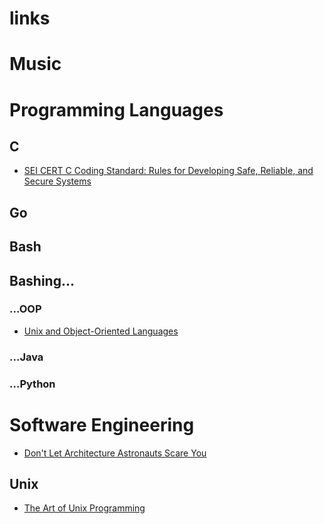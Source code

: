 # links

# Music

# Programming Languages

## C
- [SEI CERT C Coding Standard: Rules for Developing Safe, Reliable, and Secure Systems](http://www.cert.org/secure-coding/products-services/secure-coding-download.cfm)

## Go

## Bash

## Bashing...

### ...OOP

- [Unix and Object-Oriented Languages](http://www.catb.org/esr/writings/taoup/html/unix_and_oo.html)

### ...Java

### ...Python

# Software Engineering

- [Don't Let Architecture Astronauts Scare You](http://www.joelonsoftware.com/articles/fog0000000018.html)

## Unix
- [The Art of Unix Programming](http://www.catb.org/esr/writings/taoup/html/index.html)
